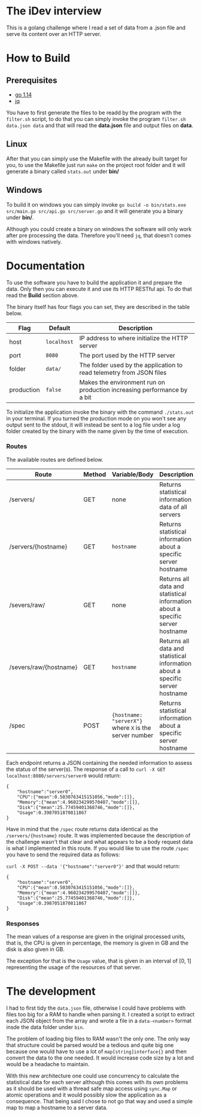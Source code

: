 # The iDev interview

This is a golang challenge where I read a set of data from a .json file and
serve its content over an HTTP server.

# How to Build

## Prerequisites

- [go 1.14](https://golang.org/dl/)
- [jq](https://stedolan.github.io/jq/download/)

You have to first generate the files to be readd by the program with the
`filter.sh` script, to do that you can simply invoke the program `filter.sh
data.json data` and that will read the **data.json** file and output files on
**data**.

## Linux

After that you can simply use the Makefile with the already built target for
you, to use the Makefile just run `make` on the project root folder and it will
generate a binary called `stats.out` under **bin/**

## Windows

To build it on windows you can simply invoke `go build -o bin/stats.exe
src/main.go src/api.go src/server.go` and it will generate you a binary under
**bin/**.

Although you could create a binary on windows the software will only work after
pre processing the data. Therefore you'll need `jq`, that doesn't comes with
windows natively.

# Documentation

To use the software you have to build the application it and prepare the data.
Only then you can execute it and use its HTTP RESTful api. To do that read the
**Build** section above.

The binary itself has four flags you can set, they are described in the table
below.

| Flag | Default | Description |
|------|---------|-------------|
| host | `localhost`| IP address to where initialize the HTTP server |
| port | `8080` | The port used by the HTTP server |
| folder | `data/` | The folder used by the application to read telemetry from JSON files |
| production | `false` | Makes the environment run on production increasing performance by a bit |

To initialize the application invoke the binary with the command `./stats.out`
in your terminal. If you turned the production mode on you won't see any output
sent to the stdout, it will instead be sent to a log file under a log folder
created by the binary with the name given by the time of execution.

### Routes

The available routes are defined below.

| Route | Method | Variable/Body | Description |
|-------|--------|----------|-------------|
| /servers/ | GET | none | Returns statistical information data of all servers |
| /servers/{hostname} | GET | `hostname` | Returns statistical information about a specific server hostname |
| /severs/raw/ | GET | none | Returns all data and statistical information about a specific server hostname |
| /severs/raw/{hostname} | GET | `hostname` | Returns all data and statistical information about a specific server hostname |
| /spec | POST | `{hostname: "serverX"}` where `X` is the server number | Returns statistical information about a specific server hostname |

Each endpoint returns a JSON containing the needed information to assess the
status of the server(s). The response of a call to
`curl -X GET localhost:8080/servers/server0` would return:

```
{
    "hostname":"server0",
    "CPU":{"mean":0.5030763415151056,"mode":[]},
    "Memory":{"mean":4.960234299570407,"mode":[]},
    "Disk":{"mean":25.77459401368746,"mode":[]},
    "Usage":0.3987051870811867
}
```

Have in mind that the `/spec` route returns data identical as the
`/servers/{hostname}` route. It was implemented because the description of the
challenge wasn't that clear and what appears to be a body request data is what I
implemented in this route. If you would like to use the route `/spec` you have
to send the required data as follows:

`curl -X POST --data '{"hostname":"server0"}'` and  that would return:

```
{
    "hostname":"server0",
    "CPU":{"mean":0.5030763415151056,"mode":[]},
    "Memory":{"mean":4.960234299570407,"mode":[]},
    "Disk":{"mean":25.77459401368746,"mode":[]},
    "Usage":0.3987051870811867
}
```

### Responses

The mean values of a response are given in the original processed units, that
is, the CPU is given in percentage, the memory is given in GB and the disk is
also given in GB.

The exception for that is the `Usage` value, that is given in an interval of [0,
1] representing the usage of the resources of that server.

# The development

I had to first tidy the `data.json` file, otherwise I could have problems with
files too big for a RAM to handle when parsing it. I created a script to extract
each JSON object from the array and wrote a file in a `data-<number>` format
insde the data folder under `bin`.

The problem of loading big files to RAM wasn't the only one. The only way that
structure could be parsed would be a tedious and quite big one because one would
have to use a lot of `map[string]interface{}` and then convert the data to the
one needed. It would increase code size by a lot and would be a headache to
maintain.

With this new architecture one could use concurrency to calculate the
statistical data for each server although this comes with its own problems as it
should be used with a thread safe map access using `sync.Map` or atomic
operations and it would possibly slow the application as a consequence. That
being said I chose to not go that way and used a simple map to map a hostname to
a server data.